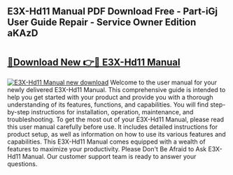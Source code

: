 ## E3X-Hd11 Manual PDF Download Free - Part-iGj User Guide Repair - Service Owner Edition aKAzD

# <h2><a href="http://bc30741.oget.top/?id=E3X-Hd11+Manual">🔗Download New 👉🔴 E3X-Hd11 Manual</a></h2>

[![E3X-Hd11 Manual new download](https://i.imgur.com/5g1atiW.png)](http://bc30741.oget.top/?id=E3X-Hd11+Manual)
Welcome to the user manual for your newly delivered E3X-Hd11 Manual. This comprehensive guide is intended to help you get started with your product and provide you with a thorough understanding of its features, functions, and capabilities. You will find step-by-step instructions for installation, operation, maintenance, and troubleshooting. To get the most out of your E3X-Hd11 Manual, please read this user manual carefully before use. It includes detailed instructions for product setup, as well as information on how to use its various features and capabilities. This E3X-Hd11 Manual comes equipped with a wealth of features to maximize your productivity. Please Don't Be Afraid to Ask E3X-Hd11 Manual. Our customer support team is ready to answer your questions.
